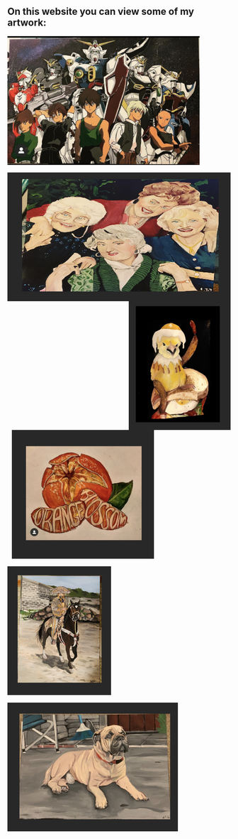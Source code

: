 ## On this website you can view some of my artwork:  

<img src="Gundam.jpg"
     alt="Gundam"
     style="float: center; height: 290px;" />

<img src="Images/GG.png"
     alt="Golden Girls"
     style="float: left; height: 290px; width: 2300px;" />
     
<img src="Images/BCW.png"
     alt="BCW"
     style="float: right; height: 290px; width: 230px; " />
  
  <img src="Images/KL.png"
    alt="Square"
     style="float: center; height: 290px; margin-left: 10px;" />
    
   <img src="Images/N.png"
     alt="Nat"
     style="float: center; height: 290px;" />
   
   <img src="Images/P.png"
     alt="Pup"
     style="float: center; height: 290px;" />



